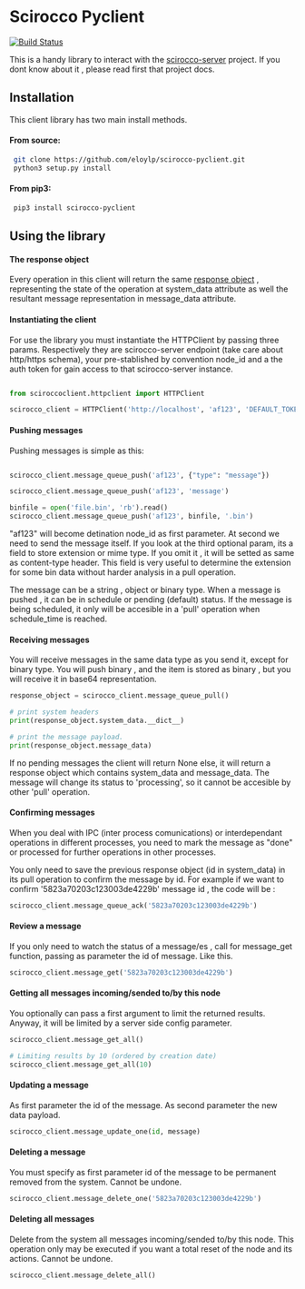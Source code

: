 # Scirocco Pyclient
[![Build Status](https://travis-ci.org/eloylp/scirocco-pyclient.svg?branch=master)](https://travis-ci.org/eloylp/scirocco-pyclient)


This is a handy library to interact with the [scirocco-server](https://github.com/eloylp/scirocco-server) project. If you dont know about it , please read first that project docs.

## Installation

This client library has two main install methods.

#### From source:
```bash
 git clone https://github.com/eloylp/scirocco-pyclient.git
 python3 setup.py install
```

#### From pip3:
```bash
 pip3 install scirocco-pyclient
```

## Using the library

#### The response object

Every operation in this client will return the same [response object](https://github.com/eloylp/scirocco-pyclient/blob/docs/sciroccoclient/responses.py#L10)
, representing the state of the operation at system_data attribute as well the resultant message representation in
message_data attribute.

#### Instantiating the client

For use the library you must instantiate the HTTPClient by passing three params. 
Respectively they are scirocco-server endpoint (take care about http/https schema), 
your pre-stablished by convention node_id and a the auth token for gain access to that
scirocco-server instance.

```python

from sciroccoclient.httpclient import HTTPClient

scirocco_client = HTTPClient('http://localhost', 'af123', 'DEFAULT_TOKEN')
```

#### Pushing messages
Pushing messages is simple as this:

```python

scirocco_client.message_queue_push('af123', {"type": "message"})

scirocco_client.message_queue_push('af123', 'message')

binfile = open('file.bin', 'rb').read()
scirocco_client.message_queue_push('af123', binfile, '.bin')
```
"af123" will become detination node_id as first parameter. At second we 
need to send the message itself. If you look at the third optional param,
its a field to store extension or mime type. If you omit it , it will be
setted as same as content-type header. This field is very useful to determine
the extension for some bin data without harder analysis in a pull operation.

The message can be a string , object or binary type.
When a message is pushed , it can be in schedule or pending (default) status.
If the message is being scheduled, it only will be accesible in a 'pull' operation 
when schedule_time is reached.

#### Receiving messages

You will receive messages in the same data type as you send it, except for binary
type. You will push binary , and the item is stored as binary , but you will receive 
it in base64 representation.

```python
response_object = scirocco_client.message_queue_pull()

# print system headers
print(response_object.system_data.__dict__)

# print the message payload.
print(response_object.message_data)
```

If no pending messages the client will return None else, it will return
a response object which contains system_data and message_data. The message
will change its status to 'processing', so it cannot be accesible by other
'pull' operation.

#### Confirming messages

When you deal with IPC (inter process comunications) or interdependant operations in different processes,
you need to mark the message as "done" or processed for further operations
in other processes.

You only need to save the previous response object (id in system_data) in its pull operation to confirm
the message by id. For example if we want to confirm '5823a70203c123003de4229b' 
message id , the code will be :

```python
scirocco_client.message_queue_ack('5823a70203c123003de4229b')
```


#### Review a message

If you only need to watch the status of a message/es , 
call for message_get function, passing as parameter the id of message. Like this.

```python
scirocco_client.message_get('5823a70203c123003de4229b')
```


#### Getting all messages incoming/sended to/by this node

You optionally can pass a first argument to limit the returned results.
Anyway, it will be limited by a server side config parameter. 

```python
scirocco_client.message_get_all()

# Limiting results by 10 (ordered by creation date)
scirocco_client.message_get_all(10)

```

#### Updating a message

As first parameter the id of the message. As second parameter the new data
payload.

```python
scirocco_client.message_update_one(id, message)
```

#### Deleting a message

You must specify as first parameter id of the message to be permanent removed
from the system. Cannot be undone.

```python
scirocco_client.message_delete_one('5823a70203c123003de4229b')
```

#### Deleting all messages

Delete from the system all messages incoming/sended to/by this node.
This operation only may be executed if you want a total reset of the node and
its actions. Cannot be undone.

```python
scirocco_client.message_delete_all()
```

